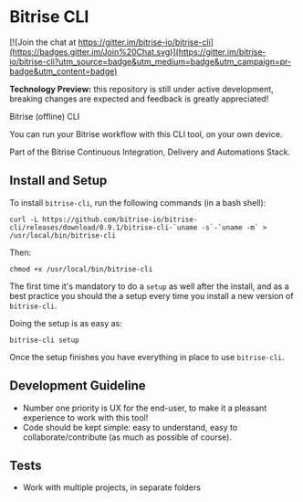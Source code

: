 # Bitrise CLI

[![Join the chat at https://gitter.im/bitrise-io/bitrise-cli](https://badges.gitter.im/Join%20Chat.svg)](https://gitter.im/bitrise-io/bitrise-cli?utm_source=badge&utm_medium=badge&utm_campaign=pr-badge&utm_content=badge)

**Technology Preview:** this repository is still under active development, breaking changes are expected and feedback is greatly appreciated!

Bitrise (offline) CLI

You can run your Bitrise workflow with this CLI tool,
on your own device.

Part of the Bitrise Continuous Integration, Delivery and Automations Stack.


## Install and Setup

To install `bitrise-cli`, run the following commands (in a bash shell):

```
curl -L https://github.com/bitrise-io/bitrise-cli/releases/download/0.9.1/bitrise-cli-`uname -s`-`uname -m` > /usr/local/bin/bitrise-cli
```

Then:

```
chmod +x /usr/local/bin/bitrise-cli
```

The first time it's mandatory to do a `setup` as well after the install,
and as a best practice you should the a setup every time you install a new version of `bitrise-cli`.

Doing the setup is as easy as:

`bitrise-cli setup`

Once the setup finishes you have everything in place to use `bitrise-cli`.


## Development Guideline

* Number one priority is UX for the end-user, to make it a pleasant experience to work with this tool!
* Code should be kept simple: easy to understand, easy to collaborate/contribute (as much as possible of course).


## Tests

* Work with multiple projects, in separate folders
